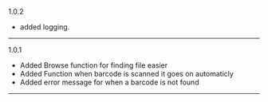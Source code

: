 1.0.2
+ added logging.
___
1.0.1
+ Added Browse function for finding file easier
+ Added Function when barcode is scanned it goes on automaticly
+ Added error message for when a barcode is not found
___